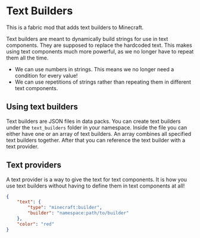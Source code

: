 # Text Builders
This is a fabric mod that adds text builders to Minecraft.

Text builders are meant to dynamically build strings for use in text components.
They are supposed to replace the hardcoded text.
This makes using text components much more powerful, as we no longer have to repeat them all the time.
- We can use numbers in strings. This means we no longer need a condition for every value!
- We can use repetitions of strings rather than repeating them in different text components.

## Using text builders
Text builders are JSON files in data packs.
You can create text builders under the `text_builders` folder in your namespace.
Inside the file you can either have one or an array of text builders. An array combines all specified text builders together.
After that you can reference the text builder with a text provider.

## Text providers
A text provider is a way to give the text for text components.
It is how you use text builders without having to define them in text components at all!
```json
{
	"text": {
		"type": "minecraft:builder",
		"builder": "namespace:path/to/builder"
	},
	"color": "red"
}
```
